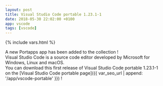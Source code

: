 ```yaml
---
layout: post
title: Visual Studio Code portable 1.23.1-1
date: 2018-05-30 22:02:00 +0100
app: vscode
tags: [vscode]
---
```

{% include vars.html %}

A new Portapps app has been added to the collection !<br />
Visual Studio Code is a source code editor developed by Microsoft for Windows, Linux and macOS.<br />
You can download this first release of Visual Studio Code portable 1.23.1-1 on the [Visual Studio Code portable page]({{ var_seo_url | append: '/app/vscode-portable' }}) !